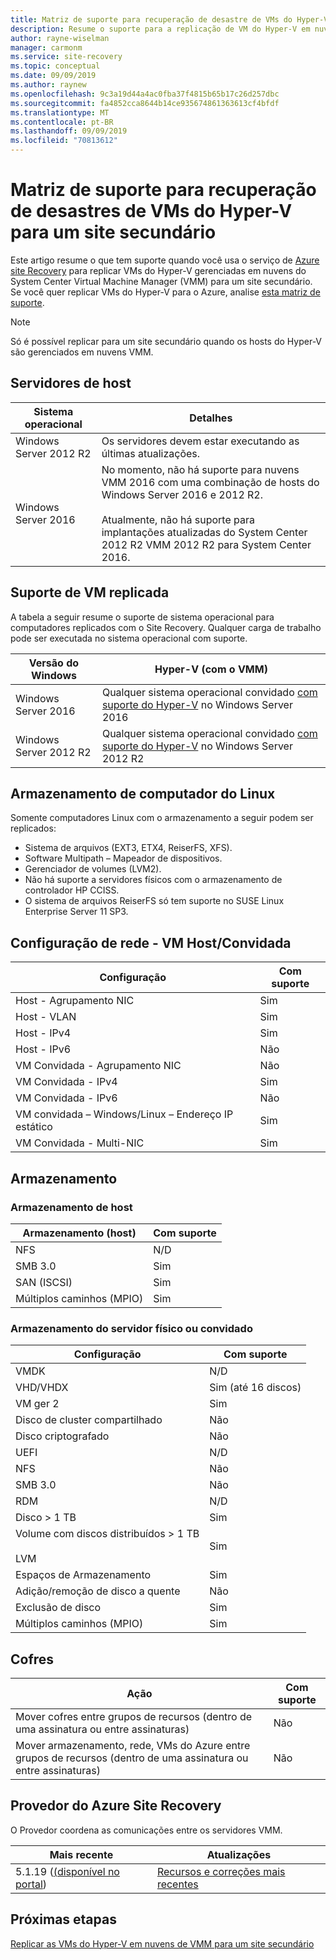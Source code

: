 ```yaml
---
title: Matriz de suporte para recuperação de desastre de VMs do Hyper-V em nuvens do VMM para um site secundário com Azure Site Recovery
description: Resume o suporte para a replicação de VM do Hyper-V em nuvens VMM para um site secundário com Azure Site Recovery.
author: rayne-wiselman
manager: carmonm
ms.service: site-recovery
ms.topic: conceptual
ms.date: 09/09/2019
ms.author: raynew
ms.openlocfilehash: 9c3a19d44a4ac0fba37f4815b65b17c26d257dbc
ms.sourcegitcommit: fa4852cca8644b14ce935674861363613cf4bfdf
ms.translationtype: MT
ms.contentlocale: pt-BR
ms.lasthandoff: 09/09/2019
ms.locfileid: "70813612"
---
```

# <a name="support-matrix-for-disaster-recovery-of-hyper-v-vms-to-a-secondary-site"></a>Matriz de suporte para recuperação de desastres de VMs do Hyper-V para um site secundário

Este artigo resume o que tem suporte quando você usa o serviço de [Azure site Recovery](site-recovery-overview.md) para replicar VMs do Hyper-V gerenciadas em nuvens do System Center Virtual Machine Manager (VMM) para um site secundário. Se você quer replicar VMs do Hyper-V para o Azure, analise [esta matriz de suporte](hyper-v-azure-support-matrix.md).

> [!NOTE]
> Só é possível replicar para um site secundário quando os hosts do Hyper-V são gerenciados em nuvens VMM.

  

## <a name="host-servers"></a>Servidores de host

**Sistema operacional** | **Detalhes**
--- | ---
Windows Server 2012 R2 | Os servidores devem estar executando as últimas atualizações.
Windows Server 2016 |  No momento, não há suporte para nuvens VMM 2016 com uma combinação de hosts do Windows Server 2016 e 2012 R2.<br/><br/> Atualmente, não há suporte para implantações atualizadas do System Center 2012 R2 VMM 2012 R2 para System Center 2016.


## <a name="replicated-vm-support"></a>Suporte de VM replicada

A tabela a seguir resume o suporte de sistema operacional para computadores replicados com o Site Recovery. Qualquer carga de trabalho pode ser executada no sistema operacional com suporte.

**Versão do Windows** | **Hyper-V (com o VMM)**
--- | ---
Windows Server 2016 | Qualquer sistema operacional convidado [com suporte do Hyper-V](https://docs.microsoft.com/windows-server/virtualization/hyper-v/Supported-Windows-guest-operating-systems-for-Hyper-V-on-Windows) no Windows Server 2016 
Windows Server 2012 R2 | Qualquer sistema operacional convidado [com suporte do Hyper-V](https://docs.microsoft.com/previous-versions/windows/it-pro/windows-server-2012-R2-and-2012/dn792027%28v%3dws.11%29) no Windows Server 2012 R2

## <a name="linux-machine-storage"></a>Armazenamento de computador do Linux

Somente computadores Linux com o armazenamento a seguir podem ser replicados:

- Sistema de arquivos (EXT3, ETX4, ReiserFS, XFS).
- Software Multipath – Mapeador de dispositivos.
- Gerenciador de volumes (LVM2).
- Não há suporte a servidores físicos com o armazenamento de controlador HP CCISS.
- O sistema de arquivos ReiserFS só tem suporte no SUSE Linux Enterprise Server 11 SP3.

## <a name="network-configuration---hostguest-vm"></a>Configuração de rede - VM Host/Convidada

**Configuração** | **Com suporte**  
--- | --- 
Host - Agrupamento NIC | Sim 
Host - VLAN | Sim 
Host - IPv4 | Sim 
Host - IPv6 | Não 
VM Convidada - Agrupamento NIC | Não
VM Convidada - IPv4 | Sim
VM Convidada - IPv6 | Não
VM convidada – Windows/Linux – Endereço IP estático | Sim
VM Convidada - Multi-NIC | Sim


## <a name="storage"></a>Armazenamento

### <a name="host-storage"></a>Armazenamento de host

**Armazenamento (host)** | **Com suporte**
--- | --- 
NFS | N/D
SMB 3.0 |  Sim
SAN (ISCSI) | Sim
Múltiplos caminhos (MPIO) | Sim

### <a name="guest-or-physical-server-storage"></a>Armazenamento do servidor físico ou convidado

**Configuração** | **Com suporte**
--- | --- | 
VMDK |  N/D
VHD/VHDX | Sim (até 16 discos)
VM ger 2 | Sim
Disco de cluster compartilhado | Não
Disco criptografado | Não
UEFI| N/D
NFS | Não
SMB 3.0 | Não
RDM | N/D
Disco > 1 TB | Sim
Volume com discos distribuídos > 1 TB<br/><br/> LVM | Sim
Espaços de Armazenamento | Sim
Adição/remoção de disco a quente | Não
Exclusão de disco | Sim
Múltiplos caminhos (MPIO) | Sim

## <a name="vaults"></a>Cofres

**Ação** | **Com suporte**
--- | --- 
Mover cofres entre grupos de recursos (dentro de uma assinatura ou entre assinaturas) |  Não
Mover armazenamento, rede, VMs do Azure entre grupos de recursos (dentro de uma assinatura ou entre assinaturas) | Não

## <a name="azure-site-recovery-provider"></a>Provedor do Azure Site Recovery

O Provedor coordena as comunicações entre os servidores VMM. 

**Mais recente** | **Atualizações**
--- | --- 
5.1.19 ([(disponível no portal](https://aka.ms/downloaddra)) | [Recursos e correções mais recentes](https://support.microsoft.com/kb/3155002)



## <a name="next-steps"></a>Próximas etapas

[Replicar as VMs do Hyper-V em nuvens de VMM para um site secundário](tutorial-vmm-to-vmm.md)

